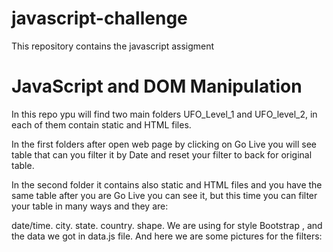 # javascript-challenge
 This repository contains the javascript assigment
# JavaScript and DOM Manipulation




In this repo ypu will find two main folders UFO_Level_1 and UFO_level_2, in each of them contain static and HTML files.

In the first folders after open web page by clicking on Go Live you will see table that can you filter it by Date and reset your filter to back for original table.

In the second folder it contains also static and HTML files and you have the same table after you are Go Live you can see it, but this time you can filter your table in many ways and they are:

date/time.
city.
state.
country.
shape.
We are using for style Bootstrap , and the data we got in data.js file.
And here we are some pictures for the filters: